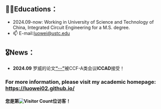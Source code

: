 ## 👨‍🎓Educations：
 - 2024.09-now: Working in University of Science and Technology of China, Integrated Circuit Engineering for a  M.S. degree.
 - 📫 E-mail:luowei@ustc.edu
 ## 🎖️News：
 - **2024.09** 罗威的论文[**“···”**](https://luowei02.github.io/)被CCF-A类会议**ICCAD**接受！ 
 
### For more information, please visit my academic homepage: https://luowei02.github.io/
#### 您是第![Visitor Count](https://profile-counter.glitch.me/luowei02/count.svg)位访客！
<!---
luowei02/luowei02 is a ✨ special ✨ repository because its `README.md` (this file) appears on your GitHub profile.
You can click the Preview link to take a look at your changes.
--->
